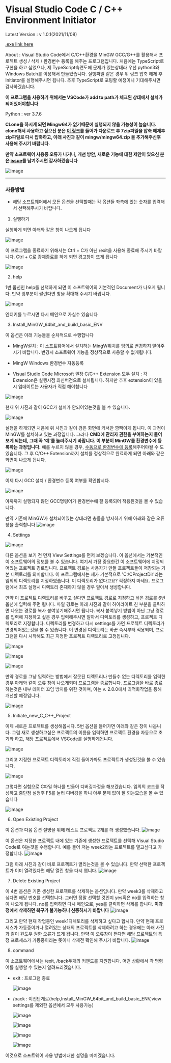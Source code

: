 # Visual Studio Code C / C++ Environment Initiator

Latest Version : v 1.0.1(2021/11/08)

[.exe link here](https://drive.google.com/file/d/1hEzE2hjq1RTAEmg1B6jucJXGOwtBUOJe/view?usp=sharing)

About : Visual Studio Code에서 C/C++환경을 MinGW GCC/G++를 활용해서 프로젝트 생성 / 삭제 / 환경변수 등록을 해주는 프로그램입니다. 처음에는 TypeScript로 구현을 하고 싶었으나, 제 TypeScript숙련도에 문제가 있는상태라 우선 python3와 Windows Batch를 이용해서 만들었습니다. 실행파일 같은 경우 위 링크 압축 해제 후 Initiator를 실행해주시면 됩니다. 추후 TypeScript로 포팅할 예정이니 기대해주시면 감사하겠습니다.

**이 프로그램을 사용하기 위해서는 VSCode가 add to path가 체크된 상태에서 설치가 되어있어야합니다**

Python : ver 3.7.6

**CLone을 하시게 되면 Mingw64가 없기때문에 실행되지 않을 가능성이 높습니다. clone해서 사용하고 싶으신 분은 [이 링크](https://sourceforge.net/projects/mingw-w64/files/Toolchains%20targetting%20Win64/Personal%20Builds/mingw-builds/8.1.0/threads-posix/seh/x86_64-8.1.0-release-posix-seh-rt_v6-rev0.7z/download)를 들어가 다운로드 후 7zip파일을 압축 해제후 zip파일로 다시 압축하고, 아래 사진과 같이 mingw/mingw64.zip 을 추가해주신후 사용해 주시기 바랍니다.** 

**만약 소프트웨어 사용중 오류가 나거나, 개선 방안, 새로운 기능에 대한 제안이 있으신 분은 [issue](https://github.com/J-hoplin1/VSCode_C_CPP_Env_Initiator/issues)를 남겨주시면 감사하겠습니다**

![image](https://user-images.githubusercontent.com/45956041/140670957-686fe01c-273f-4930-b9c8-090d1888d2b5.png)

---

### 사용방법

* 해당 소프트웨어에서 모든 옵션을 선택할때는 각 옵션들 좌측에 있는 숫자를 입력해서 선택해주시기 바랍니다. 

1. 실행하기

실행하게 되면 아래와 같은 창이 나오게 됩니다

![image](https://user-images.githubusercontent.com/45956041/140671252-4ec54a91-0384-4270-b6a0-e844518b4a4a.png)

이 프로그램을 종료하기 위해서는 Ctrl + C가 아닌 /exit을 사용해 종료해 주시기 바랍니다. Ctrl + C로 강제종료를 하게 되면 경고창이 뜨게 됩니다

![image](https://user-images.githubusercontent.com/45956041/140671399-6015d74c-6750-4c0e-81b4-ce97b4ab829c.png)

2. help

1번 옵션인 help를 선택하게 되면 이 소프트웨어의 기본적인 Document가 나오게 됩니다. 만약 윗부분이 짤린다면 창을 확대해 주시기 바랍니다.

![image](https://user-images.githubusercontent.com/45956041/140671515-a22d2407-d861-4725-b6d5-1aaf5c1e2069.png)

엔터키를 누르시면 다시 메인으로 가실수 있습니다

3. Install_MinGW_64bit_and_build_basic_ENV

이 옵션은 아래 기능들을 순차적으로 수행합니다

  - MingW설치 : 이 소프트웨어에서 설치하는 MingW위치를 임의로 변경하지 말아주시기 바랍니다. 변경시 소프트웨어 기능을 정상적으로 사용할 수 없게됩니다.

  - MingW Windows 환경변수 자동등록 
  
  - Visual Studio Code Microsoft 권장 C/C++ Extension 모두 설치 : 각 Extension은 실행시점 최신버전으로 설치됩니다. 하지만 추후 extension이 있을시 업데이트는 사용자가 직접 해야합니다

![image](https://user-images.githubusercontent.com/45956041/140671866-3c87d282-3c73-48d1-b365-6403a4ae8735.png)

현재 위 사진과 같이 GCC가 설치가 안되어있는것을 볼 수 있습니다.

![image](https://user-images.githubusercontent.com/45956041/140671895-a9a42680-19c6-478a-9170-bd2374e113f6.png)

실행을 하게되면 처음에 위 사진과 같이 검은 화면에 커서만 깜빡이게 됩니다. 이 과정이 MinGW를 설치하고 있는 과정입니다. 그러다 **CMD에 관리자 권한을 부여하는지 물어보게 되는데, 그때 꼭 '예'를 눌러주시기 바랍니다. 이 부분이 MinGW를 환경변수에 등록하는 과정입니다.** 예를 누르지 않을 경우, [수동으로 환경변수에 등록](https://velog.io/@andrewyoon10/VSCode%EC%97%90%EC%84%9C-CC-%EC%BB%B4%ED%8C%8C%EC%9D%BC-%EB%B0%8F-%EB%94%94%EB%B2%84%EA%B9%85-%ED%99%98%EA%B2%BD-%EB%A7%8C%EB%93%A4%EA%B8%B0)해주어야될 수 도 있습니다. 그 후 C/C++ Extension까지 설치를 정상적으로 완료하게 되면 아래와 같은 화면이 나오게 됩니다. 

![image](https://user-images.githubusercontent.com/45956041/140672155-c34aa602-fe58-4b46-9634-2b2f36f58b7a.png)

이제 다시 GCC 설치 / 환경변수 등록 여부를 확인합시다.

![image](https://user-images.githubusercontent.com/45956041/140672221-7c838c5c-c165-412f-9363-44d18fbb2dbf.png)

아까까지 실행되지 않던 GCC명령어가 환경변수에 잘 등록되어 적용된것을 볼 수 있습니다.

만약 기존에 MinGW가 설치되어있는 상태라면 충돌을 방지하기 위해 아래와 같은 오류창을 출력합니다
![image](https://user-images.githubusercontent.com/45956041/140674239-93804c46-463d-4c22-a974-c0c1e66ec986.png)


4. Settings

![image](https://user-images.githubusercontent.com/45956041/140672498-732eaa66-e056-4b6b-8df3-1d27a61739af.png)

다른 옵션을 보기 전 먼저 View Settings를 먼저 보겠습니다. 이 옵션에서는 기본적인 이 소프트웨어의 정보를 볼 수 있습니다. 여기서 가장 중요한건 이 소프트웨어에 지정되어있는 프로젝트 경로입니다. 프로젝트 경로는 사용자가 만들 프로젝트들이 저장되는 기본 디렉토리를 의미합니다. 이 프로그램에서는 제가 기본적으로 'C:\CProjectDir'라는 임의의 디렉토리를 지정하였습니다. 이 디렉토리가 없다고요? 걱정하지 마세요. 프로그램에서 최초 실행시 디렉토리 존재하지 않을 경우 알아서 생성합니다.

만약 이 프로젝트 디렉토리를 바꾸고 싶다면 프로젝트 경로로 지정하고 싶은 경로를 6번 옵션에 입력해 주면 됩니다. 파일 경로는 아래 사진과 같이 하이라이트 친 부분을 클릭하면 나오는 경로를 복사 붙여넣기해주시면 됩니다. 복사 붙여넣기 방법이 아닌 그냥 경로를 입력해 지정하고 싶은 경우 입력해주시면 알아서 디렉토리를 생성하고, 프로젝트 디렉토리로 지정합니다. 디렉토리를 변경하고 다시 settings를 가면 프로젝트 디렉토리가 변경되어있는것을 볼 수 있습니다. 이 변경된 디렉토리는 바꾼 즉시부터 적용되며, 프로그램을 다시 시작해도 최근 지정한 프로젝트 디렉토리로 고정됩니다.

![image](https://user-images.githubusercontent.com/45956041/140672828-e9050f2b-8d06-4074-9c33-7075d2315284.png)


![image](https://user-images.githubusercontent.com/45956041/140672804-6eac71d1-ce88-4818-84c0-1236e89f4914.png)


![image](https://user-images.githubusercontent.com/45956041/140673064-419a6daa-2633-4f1d-a1dc-679f47c2054e.png)


만약 경로를 그냥 입력하는 방법에서 잘못된 디렉토리나 만들수 없는 디렉토리를 입력한 경우 아래와 같이 오류 창이 나오게되며 프로그램을 종료합니다. 프로그램을 바로 종료하는것은 내부 데이터 꼬임 방지를 위한 것이며, 이는 v. 2.0.0에서 최적화작업을 통해 개선할 예정입니다.

![image](https://user-images.githubusercontent.com/45956041/140673000-e235a477-f9f8-487a-a2c2-5c0159fa47f6.png)

5. Initiate_new_C_C++_Project

이제 새로운 프로젝트를 생성해봅시다. 5번 옵션을 들어가면 아래와 같은 창이 나옵니다. 그럼 새로 생성하고싶은 프로젝트의 이름을 입력하면 프로젝트 환경을 자동으로 초기화 하고, 해당 프로젝트에서 VSCode를 실행하게됩니다.

![image](https://user-images.githubusercontent.com/45956041/140673299-c293d47d-b429-4922-a848-0d9d33eb83e8.png)

그리고 지정한 프로젝트 디렉토리에 직접 들어가봐도 프로젝트가 생성된것을 볼 수 있습니다.

![image](https://user-images.githubusercontent.com/45956041/140673349-b1b9b18d-50d7-4c31-b5c5-84a079e55667.png)

그렇다면 실험으로 C파일 하나를 만들어 디버깅과정을 해보겠습니다. 임의의 코드를 작성하고 중단점 설정후 F5를 눌러 디버깅을 하니 아무 문제 없이 잘 되는모습을 볼 수 있습니다

![image](https://user-images.githubusercontent.com/45956041/140673549-d62fe0a0-7f2d-423d-9cdb-018fba66c458.png)

6. Open Existing Project

이 옵션과 다음 옵션 설명을 위해 테스트 프로젝트 2개를 더 생성했습니다.
![image](https://user-images.githubusercontent.com/45956041/140673809-cf0a0117-338d-47ad-98f6-9afb7542ff79.png)


이 옵션은 지정한 프로젝트 내에 있는 기존에 생성한 프로젝트를 선택해 Visual Studio Code로 여는것을 수행합니다. 예를 들어 저는 week2라는 프로젝트를 열고싶다고 가정합니다.
![image](https://user-images.githubusercontent.com/45956041/140673711-30c2558b-5cee-4f2e-adb6-fe0b5f1e5750.png)

그럼 아래 사진과 같이 바로 프로젝트가 열리는것을 볼 수 있습니다. 만약 선택한 프로젝트가 이미 열려있다면 해당 열린 창을 다시 엽니다.
![image](https://user-images.githubusercontent.com/45956041/140673772-0da10ada-e12a-41e9-b4f1-ec659c4a9e4a.png)

7. Delete Existing Project

이 4번 옵션은 기존 생성한 프로젝트를 삭제하는 옵션입니다. 만약 week3를 삭제하고 싶다면 해당 번호를 선택합니다. 그러면 정말 선택할 것인지 yes혹은 no를 입력하는 창이 나오게 됩니다. no를 입력하면 다시 메인으로, yes를 클릭하면 삭제를 합니다. **이과정에서 삭제하면 복구가 불가능하니 신중하시기 바랍니다**
![image](https://user-images.githubusercontent.com/45956041/140673960-f75e45aa-5b1b-4098-b502-a28f73f06e94.png)

그리고 만약 현재 작업중인 week1디렉토리를 삭제하고 싶다고 합시다. 만약 현재 프로세스가 가동중이거나 열려있는 상태의 프로젝트를 삭제하려고 하는 경우에는 아래 사진과 같이 윈도우 권한 오류가 뜨게 됩니다. 만약 이 오류창이 뜬다면 해당 프로젝트의 특정 프로세스가 가동중이라는 뜻이니 삭제전 확인해 주시기 바랍니다.
![image](https://user-images.githubusercontent.com/45956041/140674035-beb8113f-4214-499f-bc5f-970662637396.png)

8. command

이 소프트웨어에서는 /exit, /back두개의 커맨드를 지원합니다. 어떤 상황에서 각 명령어를 실행할 수 있는지 알려드리겠습니다.

- exit : 프로그램 종료

  ![image](https://user-images.githubusercontent.com/45956041/140674170-bc31a916-019b-40fb-ada7-f00e8b06610a.png)
  
- /back : 이전단계로(help,Install_MinGW_64bit_and_build_basic_ENV,view settings를 제외한 옵션에서 모두 사용가능)

  ![image](https://user-images.githubusercontent.com/45956041/140674295-3f1b4af9-d215-4a86-8268-27e9ffe7e27b.png)

  ![image](https://user-images.githubusercontent.com/45956041/140674321-45b350bd-7648-4117-8704-ba6eaa21e69a.png)
  
  ![image](https://user-images.githubusercontent.com/45956041/140674360-b503b469-4047-44cc-828a-d596112aa77f.png)
  
  ![image](https://user-images.githubusercontent.com/45956041/140674387-a3fbbc29-3583-4240-9215-41c3639e6f15.png)

이것으로 소프트웨어 사용 방법에대한 설명을 마치겠습니다. 
